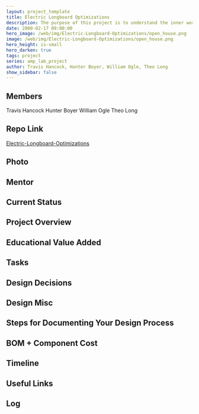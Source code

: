 ```yaml
---
layout: project_template
title: Electric Longboard Optimizations
description: The purpose of this project is to understand the inner workings of an electric longboard and its component parts to the extent that we can create our own, improved electric longboard.
date: 2000-02-17 09:00:00
hero_image: /web/img/Electric-Longboard-Optimizations/open_house.png
image: /web/img/Electric-Longboard-Optimizations/open_house.png
hero_height: is-small
hero_darken: true
tags: project
series: amp_lab_project
author: Travis Hancock, Hunter Boyer, William Ogle, Theo Long
show_sidebar: false
---
```




## Members
Travis Hancock
Hunter Boyer
William Ogle
Theo Long

## Repo Link
<a class="button is-link" href="https://github.com/Amp-Lab-at-VT/Electric-Longboard-Optimizations" >Electric-Longboard-Optimizations</a>

## Photo

## Mentor

## Current Status

## Project Overview


## Educational Value Added


## Tasks

## Design Decisions

## Design Misc

## Steps for Documenting Your Design Process

## BOM + Component Cost

## Timeline

## Useful Links

## Log
            